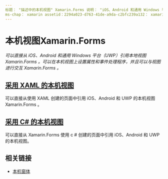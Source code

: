 ```yaml
---
标题： "描述中的本机视图" Xamarin.Forms 说明： "iOS、Android 和通用 Windows 平台（UWP）中的本机视图可以从直接引用， Xamarin.Forms 并且可以与 Xamarin.Forms 视图交互。"
ms-chap： xamarin assetid：2294a023-d763-41de-a9da-c2bfc239a132： xamarin 窗体作者： davidbritch： dabritch ms. 日期：11/24/2016 非 loc： [ Xamarin.Forms ， Xamarin.Essentials ]
---
```


# <a name="native-views-in-xamarinforms"></a>本机视图Xamarin.Forms

_可以直接从 iOS、Android 和通用 Windows 平台（UWP）引用本地视图 Xamarin.Forms 。可以在本机视图上设置属性和事件处理程序，并且可以与视图进行交互 Xamarin.Forms 。_

## <a name="native-views-in-xaml"></a>[采用 XAML 的本机视图](xaml.md)

可以直接从使用 XAML 创建的页面中引用 iOS、Android 和 UWP 的本机视图 Xamarin.Forms 。

## <a name="native-views-in-c"></a>[采用 C# 的本机视图](code.md)

可以直接从 Xamarin.Forms 使用 c # 创建的页面中引用 iOS、Android 和 UWP 的本机视图。

## <a name="related-links"></a>相关链接

- [本机窗体](~/xamarin-forms/platform/native-forms.md)
